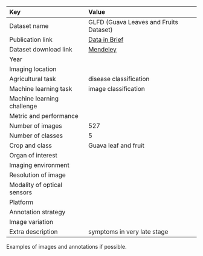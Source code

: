 
| Key                         | Value                                                                                           |
|:----------------------------|:------------------------------------------------------------------------------------------------|
| Dataset name                | GLFD (Guava Leaves and Fruits Dataset)                                                          |
| Publication link            | [Data in Brief](https://www.sciencedirect.com/science/article/pii/S235234092200378X?via%3Dihub) |
| Dataset download link       | [Mendeley](https://data.mendeley.com/datasets/x84p2g3k6z/1)                                     |
| Year                        |                                                                                                 |
| Imaging location            |                                                                                                 |
| Agricultural task           | disease classification                                                                          |
| Machine learning task       | image classification                                                                            |
| Machine learning challenge  |                                                                                                 |
| Metric and performance      |                                                                                                 |
| Number of images            | 527                                                                                             |
| Number of classes           | 5                                                                                               |
| Crop and class              | Guava leaf and fruit                                                                            |
| Organ of interest           |                                                                                                 |
| Imaging environment         |                                                                                                 |
| Resolution of image         |                                                                                                 |
| Modality of optical sensors |                                                                                                 |
| Platform                    |                                                                                                 |
| Annotation strategy         |                                                                                                 |
| Image variation             |                                                                                                 |
| Extra description           | symptoms in very late stage                                                                     |


Examples of images and annotations if possible.
